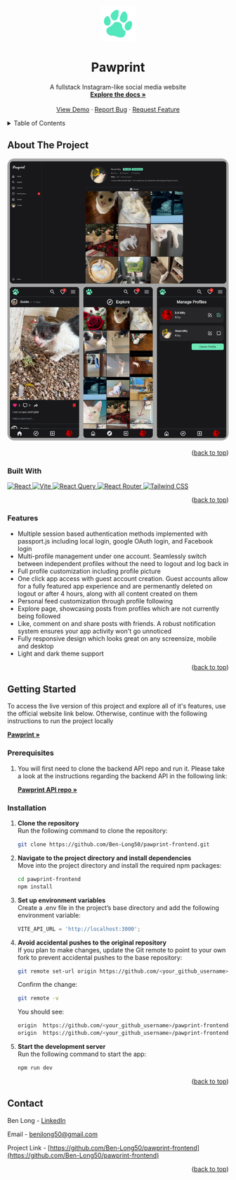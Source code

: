 <a id="readme-top"></a>

<!-- PROJECT LOGO -->
<br />
<div align="center">
  <a href="https://github.com/Ben-Long50/pawprint-frontend.git">
    <img src="public/paw.svg" alt="Logo" width="80" height="80">
  </a>

<h1 align="center">Pawprint</h1>

  <p align="center">
    A fullstack Instagram-like social media website
    <br />
    <a href="https://github.com/Ben-Long50/pawprint-frontend.git"><strong>Explore the docs »</strong></a>
    <br />
    <br />
    <a href="https://pawprint-social.com/">View Demo</a>
    ·
    <a href="https://github.com/Ben-Long50/pawprint-frontend/issues/new?labels=bug&template=bug-report---.md">Report Bug</a>
    ·
    <a href="https://github.com/Ben-Long50/pawprint-frontend/issues/new?labels=enhancement&template=feature-request---.md">Request Feature</a>
  </p>
</div>

<!-- TABLE OF CONTENTS -->
<details>
  <summary>Table of Contents</summary>
  <ol>
    <li>
      <a href="#about-the-project">About The Project</a>
      <ul>
        <li><a href="#built-with">Built With</a></li>
        <li><a href="#features">Features</a></li>
      </ul>
    </li>
    <li>
      <a href="#getting-started">Getting Started</a>
      <ul>
        <li><a href="#prerequisites">Prerequisites</a></li>
        <li><a href="#installation">Installation</a></li>
      </ul>
    </li>
    <li><a href="#contact">Contact</a></li>
  </ol>
</details>

<!-- ABOUT THE PROJECT -->

## About The Project

<a href="https://pawprint-social.com">
  <img style="border-radius: 1rem" src="public/pawprint-screenshots.png" alt="Profile Screen Shot" >
</a>

<p style="margin-top: 1rem" align="right">(<a href="#readme-top">back to top</a>)</p>

### Built With

<a href="https://reactjs.org">
  <img src="https://img.shields.io/badge/React-20232A?style=for-the-badge&logo=react&logoColor=61DAFB" height="40" alt="React">
</a>

<a href="https://vitejs.dev">
  <img src="https://img.shields.io/badge/Vite-646CFF?style=for-the-badge&logo=vite&logoColor=white" height="40" alt="Vite" />
</a>

<a href="https://react-query.tanstack.com">
  <img src="https://img.shields.io/badge/React_Query-FF4154?style=for-the-badge&logo=reactquery&logoColor=white" height="40" alt="React Query" />
</a>

<a href="https://reactrouter.com">
  <img src="https://img.shields.io/badge/React_Router-CA4245?style=for-the-badge&logo=react-router&logoColor=white" height="40" alt="React Router" />
</a>

<a href="https://tailwindcss.com">
  <img src="https://img.shields.io/badge/Tailwind_CSS-06B6D4?style=for-the-badge&logo=tailwindcss&logoColor=white" height="40" alt="Tailwind CSS" />
</a>

<p align="right">(<a href="#readme-top">back to top</a>)</p>

<!-- FEATURES -->

### Features

- Multiple session based authentication methods implemented with passport.js including local login, google OAuth login, and Facebook login
- Multi-profile management under one account. Seamlessly switch between independent profiles without the need to logout and log back in
- Full profile customization including profile picture
- One click app access with guest account creation. Guest accounts allow for a fully featured app experience and are permenantly deleted on logout or after 4 hours, along with all content created on them
- Personal feed customization through profile following
- Explore page, showcasing posts from profiles which are not currently being followed
- Like, comment on and share posts with friends. A robust notification system ensures your app activity won't go unnoticed
- Fully responsive design which looks great on any screensize, mobile and desktop
- Light and dark theme support
<p align="right">(<a href="#readme-top">back to top</a>)</p>

<!-- GETTING STARTED -->

## Getting Started

To access the live version of this project and explore all of it's features, use the official website link below. Otherwise, continue with the following instructions to run the project locally

<a href="https://pawprint-social.com">
  <strong>Pawprint »</strong>
</a>

### Prerequisites

1. You will first need to clone the backend API repo and run it. Please take a look at the instructions regarding the backend API in the following link:

   <a href="https://github.com/Ben-Long50/pawprint-backend.git"><strong>Pawprint API repo »</strong></a>

### Installation

1. **Clone the repository**  
   Run the following command to clone the repository:
   ```sh
   git clone https://github.com/Ben-Long50/pawprint-frontend.git
   ```
2. **Navigate to the project directory and install dependencies**  
   Move into the project directory and install the required npm packages:
   ```sh
   cd pawprint-frontend
   npm install
   ```
3. **Set up environment variables**  
   Create a .env file in the project’s base directory and add the following environment variable:
   ```js
   VITE_API_URL = 'http://localhost:3000';
   ```
4. **Avoid accidental pushes to the original repository**  
   If you plan to make changes, update the Git remote to point to your own fork to prevent accidental pushes to the base repository:

   ```sh
   git remote set-url origin https://github.com/<your_github_username>/pawprint-frontend.git
   ```

   Confirm the change:

   ```sh
   git remote -v
   ```

   You should see:

   ```sh
   origin  https://github.com/<your_github_username>/pawprint-frontend.git (fetch)
   origin  https://github.com/<your_github_username>/pawprint-frontend.git (push)
   ```

5. **Start the development server**  
   Run the following command to start the app:
   ```sh
   npm run dev
   ```

<p align="right">(<a href="#readme-top">back to top</a>)</p>

<!-- CONTACT -->

## Contact

Ben Long - [LinkedIn](https://www.linkedin.com/in/ben-long-4ba566129/)

Email - benjlong50@gmail.com

Project Link - [https://github.com/Ben-Long50/pawprint-frontend](https://github.com/Ben-Long50/pawprint-frontend)

<p align="right">(<a href="#readme-top">back to top</a>)</p>

<!-- MARKDOWN LINKS & IMAGES -->
<!-- https://www.markdownguide.org/basic-syntax/#reference-style-links -->
